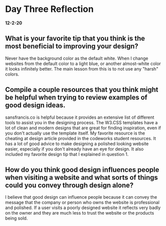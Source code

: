 # Day Three Reflection
__12-2-20__

## What is your favorite tip that you think is the most beneficial to improving your design?
Never have the background color as the default white. When I change websites from the default color to a light blue, or another almost-white color it looks infinitely better. The main lesson from this is to not use any "harsh" colors. 

## Compile a couple resources that you think might be helpful when trying to review examples of good design ideas.

sansfrancis.co is helpful because it provides an extensive list of different tools to assist you in the designing process. The W3.CSS templates have a lot of clean and modern designs that are great for finding inspiration, even if you don't actually use the template itself. My favorite resource is the cheating at design article provided in the codeworks student resources. It has a lot of good advice to make designing a polished looking website easier, especially if you don't already have an eye for design.  It also included my favorite design tip that I explained in question 1.


## How do you think good design influences people when visiting a website and what sorts of things could you convey through design alone?
I believe that good design can influence people because it can convey the message that the company or person who owns the website is professional and polished. If a user visits a poorly designed website it reflects very badly on the owner and they are much less to trust the website or the products being sold.